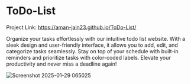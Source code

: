 # ToDo-List

Project Link: https://aman-jain23.github.io/ToDo-List/

Organize your tasks effortlessly with our intuitive todo list website. With a sleek design and user-friendly interface, it allows you to add, edit, and categorize tasks seamlessly. Stay on top of your schedule with built-in reminders and prioritize tasks with color-coded labels. Elevate your productivity and never miss a deadline again!

![Screenshot 2025-01-29 065025](https://github.com/user-attachments/assets/1126ab26-6c9e-40ad-b2ca-f50dba94b161)


